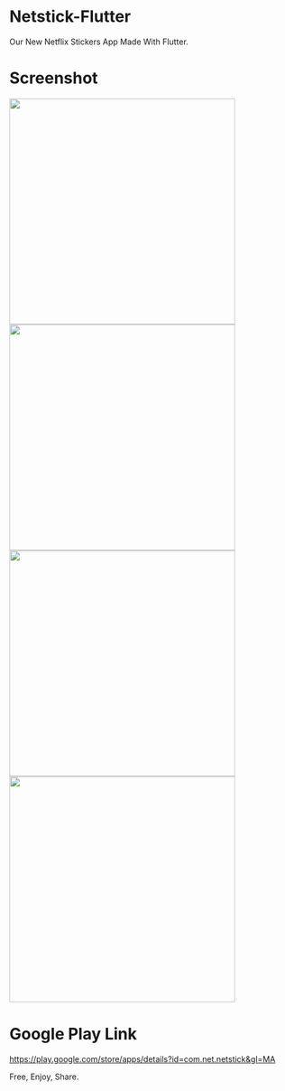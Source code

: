 # Netstick-Flutter
Our New Netflix Stickers App
Made With Flutter.

# Screenshot 

<img src="https://user-images.githubusercontent.com/71185753/154867246-70b178f7-9356-4d5e-9fc0-9e5ee0b8bdca.png" width="400">

<img src="https://user-images.githubusercontent.com/71185753/154867251-49b51636-e743-4472-b2aa-2aaffd9a61af.png" width="400">

<img src="https://user-images.githubusercontent.com/71185753/154867255-4e2c6de8-9c38-4adc-a0f8-1dedfd9433bb.png" width="400">

<img src="https://user-images.githubusercontent.com/71185753/154867261-7eba84dd-8c65-4847-9f06-0c68c05a1f9c.png" width="400">


# Google Play Link
https://play.google.com/store/apps/details?id=com.net.netstick&gl=MA

Free, Enjoy, Share.
